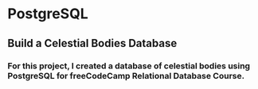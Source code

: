 # PostgreSQL

## Build a Celestial Bodies Database

### For this project, I created a database of celestial bodies using PostgreSQL for freeCodeCamp Relational Database Course.

